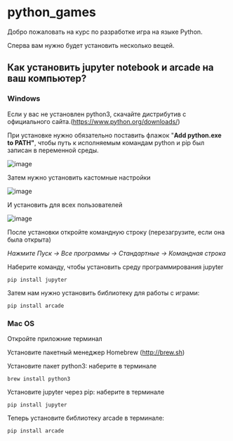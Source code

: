 # python_games

Добро пожаловать на курс по разработке игра на языке Python.

Сперва вам нужно будет установить несколько вещей. 


## Как установить jupyter notebook и arcade на ваш компьютер?

### Windows
Если у вас не установлен python3, скачайте дистрибутив с официального сайта.(https://www.python.org/downloads/)

При установке нужно обязательно поставить флажок "**Add python.exe to PATH"**, чтобы путь к исполняемым командам python и pip был записан в переменной среды.

![image](https://user-images.githubusercontent.com/95282237/144250088-f6b66f68-ac11-49a3-b493-854a729964ff.png)

Затем нужно установить кастомные настройки

![image](https://user-images.githubusercontent.com/95282237/144250223-e8b92af0-34a1-412a-abd4-d35101692a83.png)

И установить для всех пользователей

![image](https://user-images.githubusercontent.com/95282237/144250327-76d1e6b5-b385-4e3e-85b3-4de51de2d9ee.png)

После установки откройте командную строку (перезагрузите, если она была открыта)

_Нажмите Пуск → Все программы → Стандартные -> Командная строка_

Наберите команду, чтобы установить среду программирования jupyter

```pip install jupyter```

Затем нам нужно установить библиотеку для работы с играми:

```pip install arcade```



### Mac OS

Откройте приложние терминал

Установите пакетный менеджер Homebrew (http://brew.sh)

Установите пакет python3: наберите в терминале

```brew install python3```

Установите jupyter через pip: наберите в терминале

```pip install jupyter```

Теперь установите библиотеку arcade в терминале:

 ```pip install arcade```



